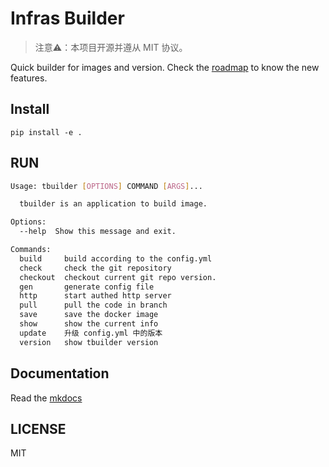 # Infras Builder

> 注意⚠️：本项目开源并遵从 MIT 协议。

Quick builder for images and version.
Check the [roadmap](./docs/roadmap.md) to know the new features.

## Install

`pip install -e .`

## RUN

```bash
Usage: tbuilder [OPTIONS] COMMAND [ARGS]...

  tbuilder is an application to build image.

Options:
  --help  Show this message and exit.

Commands:
  build     build according to the config.yml
  check     check the git repository
  checkout  checkout current git repo version.
  gen       generate config file
  http      start authed http server
  pull      pull the code in branch
  save      save the docker image
  show      show the current info
  update    升级 config.yml 中的版本
  version   show tbuilder version
```

## Documentation

Read the [mkdocs](./docs/index.md)

## LICENSE

MIT

